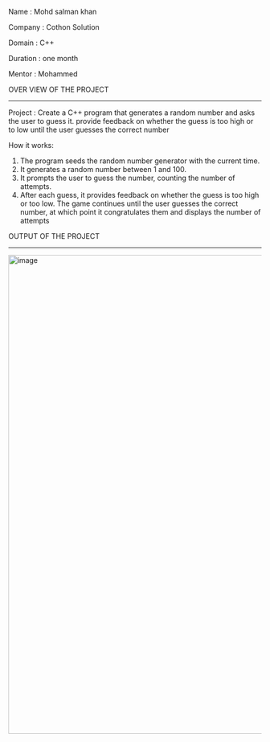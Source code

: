 Name : Mohd salman khan

Company : Cothon Solution

Domain : C++

Duration : one month

Mentor : Mohammed

OVER VIEW OF THE PROJECT 
_______________________________________________________

Project : Create a C++ program that generates a random number and asks the user to guess it. provide feedback on whether the guess is too high or to low until the user guesses the correct number

How it works:

1. The program seeds the random number generator with the current time.
2. It generates a random number between 1 and 100.
3. It prompts the user to guess the number, counting the number of attempts.
4. After each guess, it provides feedback on whether the guess is too high or too low.
The game continues until the user guesses the correct number, at which point it congratulates them and displays the number of attempts

OUTPUT OF THE PROJECT 
_________________________________________________________

<img width="953" alt="image" src="https://github.com/user-attachments/assets/d29bd29c-83b7-423f-b3b4-4a5af8d39c04">

